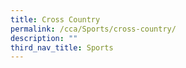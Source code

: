```yaml
---
title: Cross Country
permalink: /cca/Sports/cross-country/
description: ""
third_nav_title: Sports
---
```

